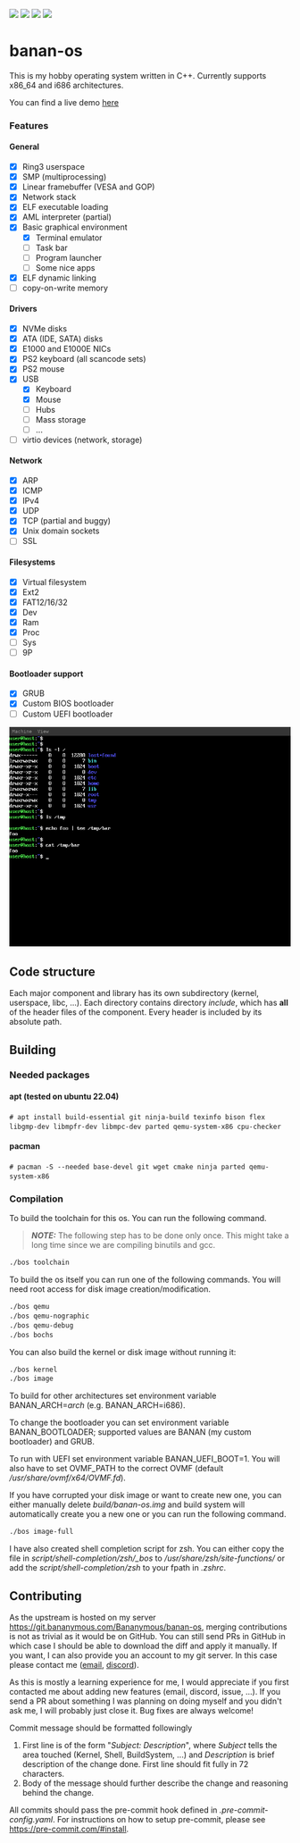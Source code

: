 [![](https://img.shields.io/badge/dynamic/json?url=https%3A%2F%2Fbananymous.com%2Fbanan-os%2Ftokei.json&query=%24.lines&label=total%20lines)](https://git.bananymous.com/Bananymous/banan-os)
[![](https://img.shields.io/github/commit-activity/m/Bananymous/banan-os)](https://git.bananymous.com/Bananymous/banan-os)
[![](https://img.shields.io/github/license/bananymous/banan-os)](https://git.bananymous.com/Bananymous/banan-os/src/branch/main/LICENSE)
[![](https://img.shields.io/discord/1242165176032297040?logo=discord&label=discord)](https://discord.gg/ehjGySwYdK)

# banan-os

This is my hobby operating system written in C++. Currently supports x86\_64 and i686 architectures.

You can find a live demo [here](https://bananymous.com/banan-os)

### Features

#### General
- [x] Ring3 userspace
- [x] SMP (multiprocessing)
- [x] Linear framebuffer (VESA and GOP)
- [x] Network stack
- [x] ELF executable loading
- [x] AML interpreter (partial)
- [x] Basic graphical environment
  - [x] Terminal emulator
  - [ ] Task bar
  - [ ] Program launcher
  - [ ] Some nice apps
- [x] ELF dynamic linking
- [ ] copy-on-write memory

#### Drivers
- [x] NVMe disks
- [x] ATA (IDE, SATA) disks
- [x] E1000 and E1000E NICs
- [x] PS2 keyboard (all scancode sets)
- [x] PS2 mouse
- [x] USB
  - [x] Keyboard
  - [x] Mouse
  - [ ] Hubs
  - [ ] Mass storage
  - [ ] ...
- [ ] virtio devices (network, storage)

#### Network
- [x] ARP
- [x] ICMP
- [x] IPv4
- [x] UDP
- [x] TCP (partial and buggy)
- [x] Unix domain sockets
- [ ] SSL

#### Filesystems
- [x] Virtual filesystem
- [x] Ext2
- [x] FAT12/16/32
- [x] Dev
- [x] Ram
- [x] Proc
- [ ] Sys
- [ ] 9P

#### Bootloader support
- [x] GRUB
- [x] Custom BIOS bootloader
- [ ] Custom UEFI bootloader

![screenshot from qemu running banan-os](assets/banan-os.png)

## Code structure

Each major component and library has its own subdirectory (kernel, userspace, libc, ...). Each directory contains directory *include*, which has **all** of the header files of the component. Every header is included by its absolute path.

## Building

### Needed packages

#### apt (tested on ubuntu 22.04)
```# apt install build-essential git ninja-build texinfo bison flex libgmp-dev libmpfr-dev libmpc-dev parted qemu-system-x86 cpu-checker```

#### pacman
```# pacman -S --needed base-devel git wget cmake ninja parted qemu-system-x86```


### Compilation

To build the toolchain for this os. You can run the following command.
> ***NOTE:*** The following step has to be done only once. This might take a long time since we are compiling binutils and gcc.
```sh
./bos toolchain
```

To build the os itself you can run one of the following commands. You will need root access for disk image creation/modification.
```sh
./bos qemu
./bos qemu-nographic
./bos qemu-debug
./bos bochs
```

You can also build the kernel or disk image without running it:
```sh
./bos kernel
./bos image
```

To build for other architectures set environment variable BANAN\_ARCH=*arch* (e.g. BANAN\_ARCH=i686).

To change the bootloader you can set environment variable BANAN\_BOOTLOADER; supported values are BANAN (my custom bootloader) and GRUB.

To run with UEFI set environment variable BANAN\_UEFI\_BOOT=1. You will also have to set OVMF\_PATH to the correct OVMF (default */usr/share/ovmf/x64/OVMF.fd*).

If you have corrupted your disk image or want to create new one, you can either manually delete *build/banan-os.img* and build system will automatically create you a new one or you can run the following command.
```sh
./bos image-full
```

I have also created shell completion script for zsh. You can either copy the file in _script/shell-completion/zsh/\_bos_ to _/usr/share/zsh/site-functions/_ or add the _script/shell-completion/zsh_ to your fpath in _.zshrc_.

## Contributing

As the upstream is hosted on my server https://git.bananymous.com/Bananymous/banan-os, merging contributions is not as trivial as it would be on GitHub. You can still send PRs in GitHub in which case I should be able to download the diff and apply it manually. If you want, I can also provide you an account to my git server. In this case please contact me ([email](mailto:oskari.alaranta@bananymous.com), [discord](https://discord.gg/ehjGySwYdK)).

As this is mostly a learning experience for me, I would appreciate if you first contacted me about adding new features (email, discord, issue, ...). If you send a PR about something I was planning on doing myself and you didn't ask me, I will probably just close it. Bug fixes are always welcome!

Commit message should be formatted followingly

  1. First line is of the form "_Subject: Description_", where _Subject_ tells the area touched (Kernel, Shell, BuildSystem, ...) and _Description_ is brief description of the change done. First line should fit fully in 72 characters.
  2. Body of the message should further describe the change and reasoning behind the change.

All commits should pass the pre-commit hook defined in _.pre-commit-config.yaml_. For instructions on how to setup pre-commit, please see https://pre-commit.com/#install.
